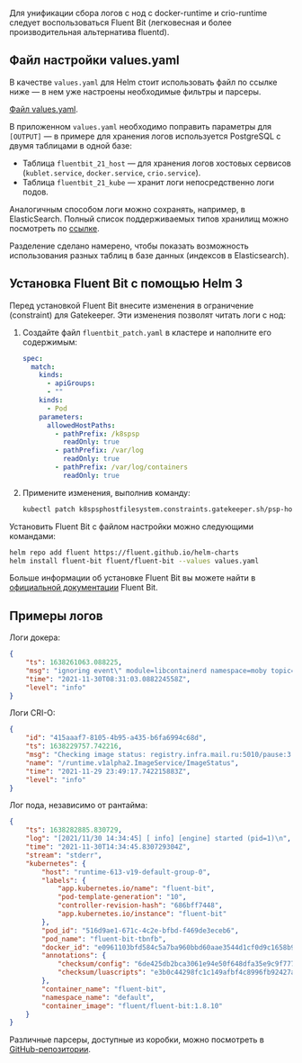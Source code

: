 Для унификации сбора логов с нод с docker-runtime и crio-runtime следует воспользоваться Fluent Bit (легковесная и более производительная альтернатива fluentd).

## Файл настройки values.yaml

В качестве `values.yaml` для Helm стоит использовать файл по ссылке ниже — в нем уже настроены необходимые фильтры и парсеры.

[Файл values.yaml](./assets/values.yaml "download").

В приложенном `values.yaml` необходимо поправить параметры для `[OUTPUT]` — в примере для хранения логов используется PostgreSQL с двумя таблицами в одной базе:

- Таблица `fluentbit_21_host` — для хранения логов хостовых сервисов (`kublet.service`, `docker.service`, `crio.service`).
- Таблица `fluentbit_21_kube` — хранит логи непосредственно логи подов.

Аналогичным способом логи можно сохранять, например, в ElasticSearch. Полный список поддерживаемых типов хранилищ можно посмотреть по [ссылке](https://docs.fluentbit.io/manual/pipeline/outputs).

Разделение сделано намерено, чтобы показать возможность использования разных таблиц в базе данных (индексов в Elasticsearch).

## Установка Fluent Bit с помощью Helm 3

Перед установкой Fluent Bit внесите изменения в ограничение (constraint) для Gatekeeper. Эти изменения позволят читать логи с нод:

1. Создайте файл `fluentbit_patch.yaml` в кластере и наполните его содержимым:

    ```yaml
    spec: 
      match: 
        kinds: 
          - apiGroups: 
          - ""
        kinds: 
          - Pod
        parameters: 
          allowedHostPaths: 
            - pathPrefix: /k8spsp
              readOnly: true
            - pathPrefix: /var/log
              readOnly: true
            - pathPrefix: /var/log/containers
              readOnly: true
    ```
2. Примените изменения, выполнив команду:

    ```bash
    kubectl patch k8spsphostfilesystem.constraints.gatekeeper.sh/psp-host-filesystem --patch-file fluentbit_patch.yaml --type merge
    ```

Установить Fluent Bit с файлом настройки можно следующими командами:

```bash
helm repo add fluent https://fluent.github.io/helm-charts
helm install fluent-bit fluent/fluent-bit --values values.yaml
```

Больше информации об установке Fluent Bit вы можете найти в [официальной документации](https://docs.fluentbit.io/manual/installation/kubernetes#installing-with-helm-chart) Fluent Bit.

## Примеры логов

Логи докера:

```json
{
	"ts": 1638261063.088225,
	"msg": "ignoring event\" module=libcontainerd namespace=moby topic=/tasks/delete type=\"*events.TaskDelete",
	"time": "2021-11-30T08:31:03.088224558Z",
	"level": "info"
}
```

Логи CRI-O:

```json
{
	"id": "415aaaf7-8105-4b95-a435-b6fa6994c68d",
	"ts": 1638229757.742216,
	"msg": "Checking image status: registry.infra.mail.ru:5010/pause:3.0",
	"name": "/runtime.v1alpha2.ImageService/ImageStatus",
	"time": "2021-11-29 23:49:17.742215883Z",
	"level": "info"
}
```

Лог пода, независимо от рантайма:

```json
{
	"ts": 1638282885.830729,
	"log": "[2021/11/30 14:34:45] [ info] [engine] started (pid=1)\n",
	"time": "2021-11-30T14:34:45.830729304Z",
	"stream": "stderr",
	"kubernetes": {
		"host": "runtime-613-v19-default-group-0",
		"labels": {
			"app.kubernetes.io/name": "fluent-bit",
			"pod-template-generation": "10",
			"controller-revision-hash": "686bff7448",
			"app.kubernetes.io/instance": "fluent-bit"
		},
		"pod_id": "516d9ae1-671c-4c2e-bfbd-f469de3eceb6",
		"pod_name": "fluent-bit-tbnfb",
		"docker_id": "e0961103bfd584c5a7ba960bbd60aae3544d1cf0d9c1658b90eaae2fb7a83c50",
		"annotations": {
			"checksum/config": "6de425db2bca3061e94e50f648dfa35e9c9f77788f1755df389c303a7124359d",
			"checksum/luascripts": "e3b0c44298fc1c149afbf4c8996fb92427ae41e4649b934ca495991b7852b855"
		},
		"container_name": "fluent-bit",
		"namespace_name": "default",
		"container_image": "fluent/fluent-bit:1.8.10"
	}
}
```

Различные парсеры, доступные из коробки, можно посмотреть в [GitHub-репозитории](https://github.com/fluent/fluent-bit/blob/master/conf/parsers.conf).
